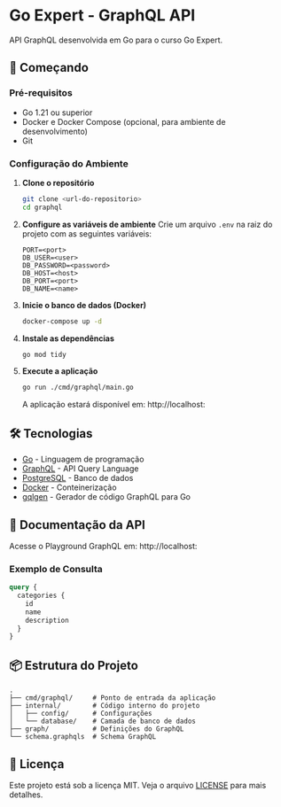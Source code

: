 # Go Expert - GraphQL API

API GraphQL desenvolvida em Go para o curso Go Expert.

## 🚀 Começando

### Pré-requisitos

- Go 1.21 ou superior
- Docker e Docker Compose (opcional, para ambiente de desenvolvimento)
- Git

### Configuração do Ambiente

1. **Clone o repositório**
   ```bash
   git clone <url-do-repositorio>
   cd graphql
   ```

2. **Configure as variáveis de ambiente**
   Crie um arquivo `.env` na raiz do projeto com as seguintes variáveis:
   ```env
   PORT=<port>
   DB_USER=<user>
   DB_PASSWORD=<password>
   DB_HOST=<host>
   DB_PORT=<port>
   DB_NAME=<name>
   ```

3. **Inicie o banco de dados (Docker)**
   ```bash
   docker-compose up -d
   ```

4. **Instale as dependências**
   ```bash
   go mod tidy
   ```

5. **Execute a aplicação**
   ```bash
   go run ./cmd/graphql/main.go
   ```

   A aplicação estará disponível em: http://localhost:<port>

## 🛠️ Tecnologias

- [Go](https://golang.org/) - Linguagem de programação
- [GraphQL](https://graphql.org/) - API Query Language
- [PostgreSQL](https://www.postgresql.org/) - Banco de dados
- [Docker](https://www.docker.com/) - Conteinerização
- [gqlgen](https://gqlgen.com/) - Gerador de código GraphQL para Go

## 📝 Documentação da API

Acesse o Playground GraphQL em: http://localhost:<port>

### Exemplo de Consulta

```graphql
query {
  categories {
    id
    name
    description
  }
}
```

## 📦 Estrutura do Projeto

```
.
├── cmd/graphql/     # Ponto de entrada da aplicação
├── internal/        # Código interno do projeto
│   ├── config/      # Configurações
│   └── database/    # Camada de banco de dados
├── graph/           # Definições do GraphQL
└── schema.graphqls  # Schema GraphQL
```

## 📄 Licença

Este projeto está sob a licença MIT. Veja o arquivo [LICENSE](LICENSE) para mais detalhes.
